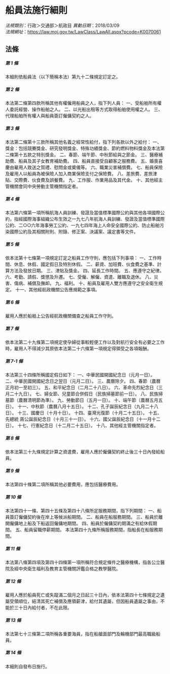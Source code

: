 # 船員法施行細則

*法規類別*：行政＞交通部＞航政目
*異動日期*：2018/03/09  
*法規網址*：https://law.moj.gov.tw/LawClass/LawAll.aspx?pcode=K0070061



## 法條
##### 第 1 條
本細則依船員法（以下簡稱本法）第九十二條規定訂定之。

##### 第 2 條
本法第二條第四款所稱其他有權僱用船員之人，指下列人員：
一、受船舶所有權人委託經營、操作船舶之人。
二、以光船出租等方式取得船舶使用權之人。
三、代理船舶所有權人與船員簽訂僱傭契約之人。

##### 第 3 條
本法第二條第十三款所稱其他名義之經常性給付，指下列各款以外之給付：
一、獎金：包括競賽獎金、研究發明獎金、特殊功績獎金、節約燃料物料獎金及本法第二條第十五款之特別獎金。
二、春節、端午節、中秋節給與之節金。
三、醫療補助費、船員及其子女教育補助費。
四、船員直接受自顧客之服務費。
五、婚喪喜慶由雇用人致送之賀禮、慰問金或奠儀等。
六、職業災害補償費。
七、船員保險及雇用人以船員為被保險人加入商業保險支付之保險費。
八、差旅費、差旅津貼、交際費、伙食費及誤餐費。
九、工作服、作業用品及其代金。
十、其他經主管機關會同中央勞動主管機關指定者。

##### 第 4 條
本法第六條第一項所稱航海人員訓練、發證及當值標準國際公約與其他各項國際公約，指經國際海事組織公布生效之一九七八年航海人員訓練、發證及當值標準國際公約、二○○六年海事勞工公約、一九七四年海上人命安全國際公約、防止船舶污染國際公約及其相關附則、附錄、修正案、決議案、議定書等文件。

##### 第 5 條
依本法第十七條第一項規定訂定之船員工作守則，應包括下列事項：
一、工作時間、休息、休假、國定假日及特別休假。
二、薪資、加班費、伙食費之基準、計算方法及發放日期。
三、津貼及獎金。
四、延長工作時間。
五、應遵守之紀律。
六、考勤、請假、獎懲及升遷。
七、受僱、解僱、資遣、離職及退休。
八、災害、傷病、補償及撫卹。
九、福利。
十、船員及雇用人雙方應遵守之安全衛生規定。
十一、其他經航政機關公告應規範之事項。

##### 第 6 條
雇用人應於船舶上公告經航政機關備查之船員工作守則。

##### 第 7 條
依本法第二十九條第二項規定使孕婦從事較輕便工作以及對航行安全有必要之工作時，雇用人不得減少其原依本法第二十六條第一項規定得領受之各項報酬。

##### 第 7-1 條
本法第三十四條所稱國定假日如下：
一、中華民國開國紀念日（元月一日）。
二、中華民國開國紀念日之翌日（元月二日）。
三、農曆除夕。
四、春節（農曆正月初一至初三）。
五、和平紀念日（二月二十八日）。
六、革命先烈紀念日（三月二十九日）。
七、婦女節、兒童節合併假日（民族掃墓節前一日）。
八、民族掃墓節（農曆清明節為準）。
九、勞動節日（五月一日）。
十、端午節（農曆五月五日）。
十一、中秋節（農曆八月十五日）。
十二、孔子誕辰紀念日（九月二十八日）。
十三、國慶日（十月十日）。
十四、臺灣光復節（十月二十五日）。
十五、先總統  蔣公誕辰紀念日（十月三十一日）。
十六、國父誕辰紀念日（十一月十二日）。
十七、行憲紀念日（十二月二十五日）。
十八、其他經主管機關指定者。

##### 第 8 條
依本法第三十九條規定計算之資遣費，雇用人應於僱傭契約終止後三十日內發給船員。

##### 第 9 條
本法第四十條第二項所稱其他必要費用，應包括醫療費用。

##### 第 10 條
本法第四十一條、第四十五條及第四十八條所定服務期間，指下列期間：
一、船員簽訂僱傭契約後在岸上等候派船期間。
二、船員在船服務期間。
三、船員於離開僱傭地上船及下船返回僱傭地期間。
四、船員於僱傭契約期滿之有給休假期間。
五、船員留職停薪期間。
本法第四十九條所稱服務期間，指船長在船服務期間。

##### 第 11 條
本法第八條第四項及第四十四條第一項所稱符合規定條件之醫療機構，指各公立醫院及經中央衛生福利及教育主管機關評鑑合格之教學醫院。

##### 第 12 條
雇用人應於船員死亡或失蹤滿二個月之日起三十日內，依本法第四十七條規定之遺屬受領順位，結清其死亡補償及應領薪津，給付其遺屬，但因船員遺屬之事由，不能於三十日內給付者，不在此限。

##### 第 13 條
本法第七十三條第二項所稱各重要海員，指在船艙面部門及輪機部門最高職級船員。

##### 第 14 條
本細則自發布日施行。


